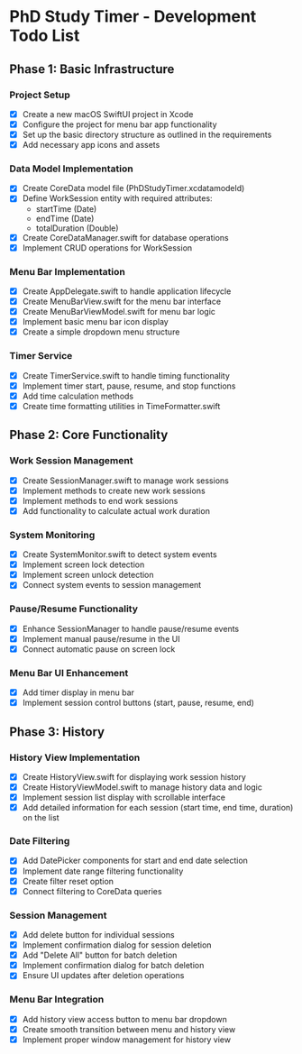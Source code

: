 # PhD Study Timer - Development Todo List

## Phase 1: Basic Infrastructure

### Project Setup
- [x] Create a new macOS SwiftUI project in Xcode
- [x] Configure the project for menu bar app functionality
- [x] Set up the basic directory structure as outlined in the requirements
- [x] Add necessary app icons and assets

### Data Model Implementation
- [x] Create CoreData model file (PhDStudyTimer.xcdatamodeld)
- [x] Define WorkSession entity with required attributes:
  - startTime (Date)
  - endTime (Date)
  - totalDuration (Double)
- [x] Create CoreDataManager.swift for database operations
- [x] Implement CRUD operations for WorkSession

### Menu Bar Implementation
- [x] Create AppDelegate.swift to handle application lifecycle
- [x] Create MenuBarView.swift for the menu bar interface
- [x] Create MenuBarViewModel.swift for menu bar logic
- [x] Implement basic menu bar icon display
- [x] Create a simple dropdown menu structure

### Timer Service
- [x] Create TimerService.swift to handle timing functionality
- [x] Implement timer start, pause, resume, and stop functions
- [x] Add time calculation methods
- [x] Create time formatting utilities in TimeFormatter.swift

## Phase 2: Core Functionality

### Work Session Management
- [x] Create SessionManager.swift to manage work sessions
- [x] Implement methods to create new work sessions
- [x] Implement methods to end work sessions
- [x] Add functionality to calculate actual work duration

### System Monitoring
- [x] Create SystemMonitor.swift to detect system events
- [x] Implement screen lock detection
- [x] Implement screen unlock detection
- [x] Connect system events to session management

### Pause/Resume Functionality
- [x] Enhance SessionManager to handle pause/resume events
- [x] Implement manual pause/resume in the UI
- [x] Connect automatic pause on screen lock

### Menu Bar UI Enhancement
- [x] Add timer display in menu bar
- [x] Implement session control buttons (start, pause, resume, end)

## Phase 3: History

### History View Implementation
- [x] Create HistoryView.swift for displaying work session history
- [x] Create HistoryViewModel.swift to manage history data and logic
- [x] Implement session list display with scrollable interface
- [x] Add detailed information for each session (start time, end time, duration) on the list

### Date Filtering
- [x] Add DatePicker components for start and end date selection
- [x] Implement date range filtering functionality
- [x] Create filter reset option
- [x] Connect filtering to CoreData queries

### Session Management
- [x] Add delete button for individual sessions
- [x] Implement confirmation dialog for session deletion
- [x] Add "Delete All" button for batch deletion
- [x] Implement confirmation dialog for batch deletion
- [x] Ensure UI updates after deletion operations

### Menu Bar Integration
- [x] Add history view access button to menu bar dropdown
- [x] Create smooth transition between menu and history view
- [x] Implement proper window management for history view
